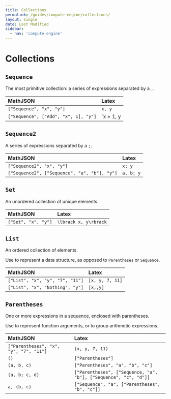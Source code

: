 ```yaml
---
title: Collections
permalink: /guides/compute-engine/collections/
layout: single
date: Last Modified
sidebar:
  - nav: 'compute-engine'
---
```

# Collections

## `Sequence`

The most primitive collection: a series of expressions separated by a `,`.

| MathJSON                             | Latex     |
| :----------------------------------- | :-------- |
| `["Sequence", "x", "y"]`             | `x, y`    |
| `["Sequence", ["Add", "x", 1], "y"]` | `x + 1, y |

## `Sequence2`

A series of expressions separated by a `;`.

| MathJSON                                     | Latex     |
| :------------------------------------------- | :-------- |
| `["Sequence2", "x", "y"]`                    | `x; y`    |
| `["Sequence2", ["Sequence", "a", "b"], "y"]` | `a, b; y` |

## `Set`

An unordered collection of unique elements.

| MathJSON            | Latex                 |
| :------------------ | :-------------------- |
| `["Set", "x", "y"]` | `\lbrack x, y\rbrack` |

## `List`

An ordered collection of elements.

Use to represent a data structure, as opposed to `Parentheses` or `Sequence`.

| MathJSON                        | Latex           |
| :------------------------------ | :-------------- |
| `["List", "x", "y", "7", "11"]` | `[x, y, 7, 11]` |
| `["List", "x", "Nothing", "y"]` | `[x,,y]`        |

## `Parentheses`

One or more expressions in a sequence, enclosed with parentheses.

Use to represent function arguments, or to group arithmetic expressions.

| MathJSON                               | Latex                                                            |
| :------------------------------------- | :--------------------------------------------------------------- |
| `["Parentheses", "x", "y", "7", "11"]` | `(x, y, 7, 11)`                                                  |
| `()`                                   | `["Parentheses"]`                                                |
| `(a, b, c)`                            | `["Parentheses", "a", "b", "c"]`                                 |
| `(a, b; c, d)`                         | `["Parentheses", ["Sequence, "a", "b"], ["Sequence", "c", "d"]]` |
| `a, (b, c)`                            | `["Sequence", "a", ["Parentheses", "b", "c"]]`                   |
